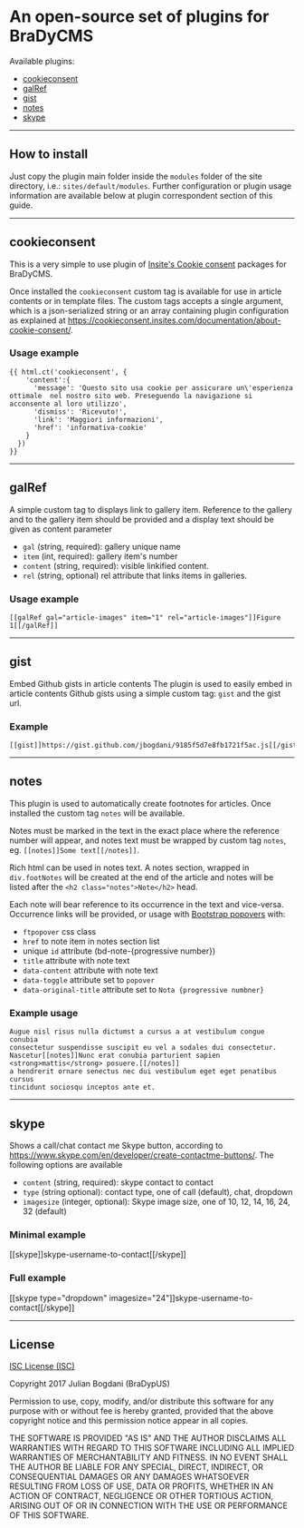 # An open-source set of plugins for BraDyCMS

Available plugins:
- [cookieconsent](#cookieconsent)
- [galRef](#galref)
- [gist](#gist)
- [notes](#notes)
- [skype](#skype)

---

## How to install
Just copy the plugin main folder inside the `modules` folder of the site directory, i.e.: `sites/default/modules`. Further configuration or plugin usage information are available below at plugin correspondent section of this guide.

---

## cookieconsent
This is a very simple to use plugin of [Insite's Cookie consent](https://cookieconsent.insites.com/) packages for BraDyCMS.

Once installed the `cookieconsent` custom tag is available for use in article contents or in template files. The custom tags accepts a single argument, which is a json-serialized string or an array containing plugin configuration as explained at https://cookieconsent.insites.com/documentation/about-cookie-consent/.

### Usage example
    {{ html.ct('cookieconsent', {
        'content':{
          'message': 'Questo sito usa cookie per assicurare un\'esperienza ottimale  nel nostro sito web. Preseguendo la navigazione si acconsente al loro utilizzo',
          'dismiss': 'Ricevuto!',
          'link': 'Maggiori informazioni',
          'href': 'informativa-cookie'
        }
      })
    }}

---

## galRef
A simple custom tag to displays link to gallery item. Reference to the gallery
and to the gallery item should be provided and a display text should be given as content parameter

- `gal` (string, required): gallery unique name
- `item` (int, required): gallery item's number
- `content` (string, required): visible linkified content.
- `rel` (string, optional) rel attribute that links items in galleries.

### Usage example
    [[galRef gal="article-images" item="1" rel="article-images"]]Figure 1[[/galRef]]

---

## gist
Embed Github gists in article contents
The plugin is used to easily embed in article contents Github gists using a simple custom tag: `gist` and the gist url.

### Example
    [[gist]]https://gist.github.com/jbogdani/9185f5d7e8fb1721f5ac.js[[/gist]]
---

## notes

This plugin is used to automatically create footnotes for articles. Once installed the custom tag `notes` will be available.

Notes must be marked in the text in the exact place where the reference number will appear, and notes text must be wrapped by custom tag `notes`, eg. `[[notes]]Some text[[/notes]]`.

Rich html can be used in notes text. A notes section, wrapped in `div.footNotes` will be created at the end of the article and notes will be listed after the `<h2 class="notes">Note</h2>` head.

Each note will bear reference to its occurrence in the text and vice-versa. Occurrence links will be provided, or usage with [Bootstrap popovers](http://getbootstrap.com/javascript/#popovers) with:

- `ftpopover` css class
- `href` to note item in notes section list
- unique `id` attribute (bd-note-{progressive number})
- `title` attribute with note text
- `data-content` attribute with note text
- `data-toggle` attribute set to `popover`
- `data-original-title` attribute set to `Nota {progressive numbner}`


### Example usage
    Augue nisl risus nulla dictumst a cursus a at vestibulum congue conubia
    consectetur suspendisse suscipit eu vel a sodales dui consectetur.
    Nascetur[[notes]]Nunc erat conubia parturient sapien <strong>mattis</strong> posuere.[[/notes]]
    a hendrerit ornare senectus nec dui vestibulum eget eget penatibus cursus
    tincidunt sociosqu inceptos ante et.

---

## skype

Shows a call/chat contact me Skype button, according to https://www.skype.com/en/developer/create-contactme-buttons/.
The following options are available
- `content` (string, required): skype contact to contact
- `type` (string optional): contact type, one of call (default), chat, dropdown
- `imagesize` (integer, optional): Skype image size, one of 10, 12, 14, 16, 24, 32 (default)

### Minimal example
[[skype]]skype-username-to-contact[[/skype]]

### Full example
[[skype type="dropdown" imagesize="24"]]skype-username-to-contact[[/skype]]

---

## License

[ISC License (ISC)](https://opensource.org/licenses/ISC)

Copyright 2017 Julian Bogdani (BraDypUS)

Permission to use, copy, modify, and/or distribute this software for any purpose with or without fee is hereby granted, provided that the above copyright notice and this permission notice appear in all copies.

THE SOFTWARE IS PROVIDED "AS IS" AND THE AUTHOR DISCLAIMS ALL WARRANTIES WITH REGARD TO THIS SOFTWARE INCLUDING ALL IMPLIED WARRANTIES OF MERCHANTABILITY AND FITNESS. IN NO EVENT SHALL THE AUTHOR BE LIABLE FOR ANY SPECIAL, DIRECT, INDIRECT, OR CONSEQUENTIAL DAMAGES OR ANY DAMAGES WHATSOEVER RESULTING FROM LOSS OF USE, DATA OR PROFITS, WHETHER IN AN ACTION OF CONTRACT, NEGLIGENCE OR OTHER TORTIOUS ACTION, ARISING OUT OF OR IN CONNECTION WITH THE USE OR PERFORMANCE OF THIS SOFTWARE.
